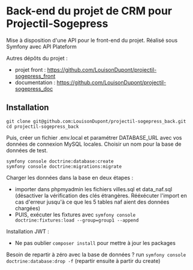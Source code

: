 # Back-end du projet de CRM pour Projectil-Sogepress

Mise à disposition d'une API pour le front-end du projet. 
Réalisé sous Symfony avec API Plateform

Autres dépôts du projet :
- projet front : https://github.com/LouisonDupont/projectil-sogepress_front
- documentation : https://github.com/LouisonDupont/projectil-sogepress_doc

## Installation

```
git clone git@github.com:LouisonDupont/projectil-sogepress_back.git
cd projectil-sogepress_back
```

Puis, créer un fichier .env.local et paramétrer DATABASE_URL avec vos données de connexion MySQL locales. Choisir un nom pour la base de données de test.

```
symfony console doctrine:database:create
symfony console doctrine:migrations:migrate
```

Charger les données dans la base en deux étapes :
- importer dans phpmyadmin les fichiers villes.sql et data_naf.sql (désactiver la vérification des clés étrangères. Rééxécuter l'import en cas d'erreur jusqu'à ce que les 5 tables naf aient des données chargées)
- PUIS, exécuter les fixtures avec `symfony console doctrine:fixtures:load --group=group1 --append`

Installation JWT :
- Ne pas oublier `composer install` pour mettre à jour les packages


Besoin de repartir à zéro avec la base de données ? run `symfony console doctrine:database:drop -f` (repartir ensuite à partir du create)

